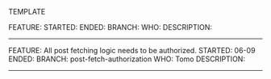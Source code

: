 TEMPLATE

FEATURE: 
STARTED:
ENDED: 
BRANCH:
WHO:
DESCRIPTION:
__________________________________________________________________

FEATURE: All post fetching logic needs to be authorized.
STARTED: 06-09
ENDED: 
BRANCH: post-fetch-authorization
WHO: Tomo
DESCRIPTION:
__________________________________________________________________